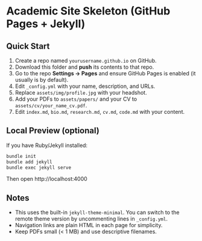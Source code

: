 
# Academic Site Skeleton (GitHub Pages + Jekyll)

## Quick Start
1. Create a repo named `yourusername.github.io` on GitHub.
2. Download this folder and **push** its contents to that repo.
3. Go to the repo **Settings → Pages** and ensure GitHub Pages is enabled (it usually is by default).
4. Edit `_config.yml` with your name, description, and URLs.
5. Replace `assets/img/profile.jpg` with your headshot.
6. Add your PDFs to `assets/papers/` and your CV to `assets/cv/your_name_cv.pdf`.
7. Edit `index.md`, `bio.md`, `research.md`, `cv.md`, `code.md` with your content.

## Local Preview (optional)
If you have Ruby/Jekyll installed:
```bash
bundle init
bundle add jekyll
bundle exec jekyll serve
```
Then open http://localhost:4000

## Notes
- This uses the built-in `jekyll-theme-minimal`. You can switch to the remote theme version by uncommenting lines in `_config.yml`.
- Navigation links are plain HTML in each page for simplicity.
- Keep PDFs small (< 1 MB) and use descriptive filenames.
